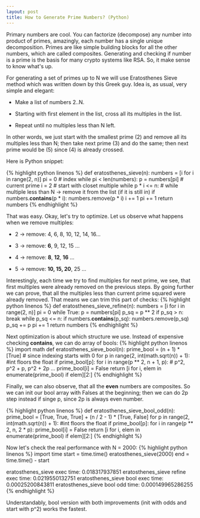 ```yaml
---
layout: post
title: How to Generate Prime Numbers? (Python)
---
```

Primary numbers are cool. You can factorize (decompose) any number into product of primes, amazingly, each number has a single unique decomposition. Primes are like simple building blocks for all the other numbers, which are called composites. Generating and checking if number is a prime is the basis for many crypto systems like RSA. So, it make sense to know what's up.

For generating a set of primes up to N we will use Eratosthenes Sieve method which was written down by this Greek guy. Idea is, as usual, very simple and elegant:

* Make a list of numbers 2..N.

* Starting with first element in the list, cross all its multiples in the list. 

* Repeat until no multiples less than N left.

In other words, we just start with the smallest prime (2) and remove all its multiples less than N; then take next prime (3) and do the same; then next prime would be (5) since (4) is already crossed. 

Here is Python snippet:

{% highlight python linenos %}
def eratosthenes_sieve(n):
    numbers = [i for i in range(2, n)]
    pi = 0 # index
    while pi < len(numbers): 
        p = numbers[pi] # current prime
        i = 2 # start with closet multiple
        while p * i <= n: # while multiple less than N -> remove it from the list (if it is still in)
            if numbers.__contains__(p * i):
                numbers.remove(p * i)
            i += 1
        pi += 1
    return numbers
{% endhighlight %}

That was easy. Okay, let's try to optimize. Let us observe what happens when we remove multiples:
* 2 -> remove: 4, 6, 8, 10, 12, 14, 16... 

* 3 -> remove: **6**, 9, 12, 15 ...

* 4 -> remove: **8**, **12**, **16** ...

* 5 -> remove: **10, 15, 20**, 25 ...

Interestingly, each time we try to find multiples for next prime, we see, that first multiples were already removed on the previous steps. By going further we can prove, that all the multiples less than current prime squared were already removed. That means we can trim this part of checks:
{% highlight python linenos %}
def eratosthenes_sieve_refine(n):
    numbers = [i for i in range(2, n)]
    pi = 0
    while True:
        p = numbers[pi]
        p_sq = p ** 2
        if p_sq > n:
            break
        while p_sq <= n:
            if numbers.__contains__(p_sq):
                numbers.remove(p_sq)
            p_sq += p
        pi += 1
    return numbers
{% endhighlight %}

Next optimization is about which structure we use. Instead of expensive checking __contains__, we can do array of bools:
{% highlight python linenos %}
import math
def eratosthenes_sieve_bool(n):
    prime_bool = (n + 1) * [True] # since indexing starts with 0
    for p in range(2, int(math.sqrt(n)) + 1): #int floors the float
        if prime_bool[p]:
            for i in range(p ** 2, n + 1, p): # p^2, p^2 + p, p^2 + 2p ...
                prime_bool[i] = False
    return [i for i, elem in enumerate(prime_bool) if elem][2:]
{% endhighlight %}

Finally, we can also observe, that all the **even** numbers are composites. So we can init our bool array with Falses at the beginning; then we can do 2p step instead if singe p, since 2p is always even number.

{% highlight python linenos %}
def eratosthenes_sieve_bool_odd(n):
    prime_bool = [True, True, True] + (n / 2 - 1)  * [True, False]
    for p in range(2, int(math.sqrt(n)) + 1): #int floors the float
        if prime_bool[p]:
            for i in range(p ** 2, n, 2 * p):
                prime_bool[i] = False
    return [i for i, elem in enumerate(prime_bool) if elem][2:]
{% endhighlight %}

Now let's check the real performance with N = 2000:
{% highlight python linenos %}
import time
start = time.time()
eratosthenes_sieve(2000)
end = time.time() - start

eratosthenes_sieve exec time: 0.018317937851
eratosthenes_sieve refine exec time: 0.0219550132751
eratosthenes_sieve bool exec time: 0.00025200843811
eratosthenes_sieve bool odd time: 0.000149965286255
{% endhighlight %}

Understandably, bool version with both improvements (init with odds and start with p^2) works the fastest. 


